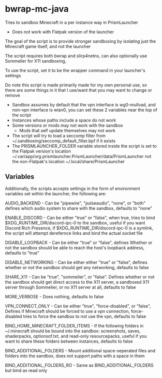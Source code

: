 # bwrap-mc-java

Tries to sandbox Minecraft in a per instance way in PrismLauncher

- Does not work with Flatpak version of the launcher

The goal of the script is to provide stronger sandboxing by isolating just the Minecraft game itself, and not the launcher

The script requires both bwrap and slirp4netns, can also optionally use Sommelier for X11 sandboxing,

To use the script, set it to be the wrapper command in your launcher's settings

Do note this script is made primarily made for my own personal use, so there are some things in it that I use/want that you may want to change or remove

- Sandbox assumes by default that the vpn interface is wg0-mullvad, and non-vpn interface is wlan0, you can set these 2 variables near the top of the script
- Instances whose paths include a space do not work
- Some versions or mods may not work with the sandbox
	+ Mods that self update themselves may not work 
- The script will try to load a seccomp filter from ~/.sandboxing/seccomp_default_filter.bpf if it exists
- The PRISMLAUNCHER_FOLDER variable stored inside the script is set to the Flatpak version's location ~/.var/app/org.prismlauncher.PrismLauncher/data/PrismLauncher not the non-Flatpak's location ~/.local/share/PrismLauncher

## Variables

Additionally, the scripts accepts settings in the form of environment variables set within the launcher, the following are:

AUDIO_BACKEND - Can be "pipewire", "pulseaudio", "none", or "both" defines which audio system to share with the sandbox, defaults to "none"

ENABLE_DISCORD - Can be either "true" or "false", when true, tries to bind $XDG_RUNTIME_DIR/discord-ipc-0 to the sandbox, useful if you want Discord Rich Presence, if $XDG_RUNTIME_DIR/discord-ipc-0 is a symlink, the script will attempt derefernce links and bind the actual socket file

DISABLE_LOOPBACK - Can be either "true" or "false", defines Whether or not the sandbox should be able to reach the host's loopback address, defaults to "true" 

DISABLE_NETWORKING - Can be either either "true" or "false", defines whether or not the sandbox should get any networking, defaults to false

SHARE_X11 - Can be "true", "sommelier", or "false". Defines whether or not the sandbox should get direct access to the X11 server, a sandboxed X11 server through Sommelier, or no X11 server at all, defaults to false

MORE_VERBOSE - Does nothing, defaults to false

VPN_CONNECT_ONLY - Can be either "true", "force-disabled", or "false", Defines if Minecraft should be forced to use a vpn connection, force-disabled tries to force the sandbox to *not* use the vpn, defaults to false

BIND_HOME_MINECRAFT_FOLDER_ITEMS - If the following folders in ~/.minecraft should be bound into the sandbox: screenshots, saves, shaderpacks, optionsof.txt, and read-only resourcepacks, useful if you want to share these folders between instances, defaults to false

BIND_ADDITIONAL_FOLDERS - Mount additional space-seperated files and folders into the sandbox, does not support paths with a space in them

BIND_ADDITIONAL_FOLDERS_RO - Same as BIND_ADDITIONAL_FOLDERS but bind as read only
